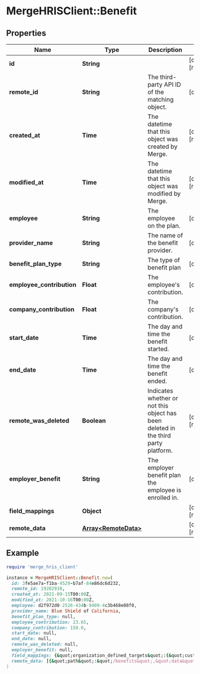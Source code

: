 # MergeHRISClient::Benefit

## Properties

| Name | Type | Description | Notes |
| ---- | ---- | ----------- | ----- |
| **id** | **String** |  | [optional][readonly] |
| **remote_id** | **String** | The third-party API ID of the matching object. | [optional] |
| **created_at** | **Time** | The datetime that this object was created by Merge. | [optional][readonly] |
| **modified_at** | **Time** | The datetime that this object was modified by Merge. | [optional][readonly] |
| **employee** | **String** | The employee on the plan. | [optional] |
| **provider_name** | **String** | The name of the benefit provider. | [optional] |
| **benefit_plan_type** | **String** | The type of benefit plan | [optional] |
| **employee_contribution** | **Float** | The employee&#39;s contribution. | [optional] |
| **company_contribution** | **Float** | The company&#39;s contribution. | [optional] |
| **start_date** | **Time** | The day and time the benefit started. | [optional] |
| **end_date** | **Time** | The day and time the benefit ended. | [optional] |
| **remote_was_deleted** | **Boolean** | Indicates whether or not this object has been deleted in the third party platform. | [optional][readonly] |
| **employer_benefit** | **String** | The employer benefit plan the employee is enrolled in. | [optional] |
| **field_mappings** | **Object** |  | [optional][readonly] |
| **remote_data** | [**Array&lt;RemoteData&gt;**](RemoteData.md) |  | [optional][readonly] |

## Example

```ruby
require 'merge_hris_client'

instance = MergeHRISClient::Benefit.new(
  id: 3fe5ae7a-f1ba-4529-b7af-84e86dc6d232,
  remote_id: 19202938,
  created_at: 2021-09-15T00:00Z,
  modified_at: 2021-10-16T00:00Z,
  employee: d2f972d0-2526-434b-9409-4c3b468e08f0,
  provider_name: Blue Shield of California,
  benefit_plan_type: null,
  employee_contribution: 23.65,
  company_contribution: 150.0,
  start_date: null,
  end_date: null,
  remote_was_deleted: null,
  employer_benefit: null,
  field_mappings: {&quot;organization_defined_targets&quot;:{&quot;custom_key&quot;:&quot;custom_value&quot;},&quot;linked_account_defined_targets&quot;:{&quot;custom_key&quot;:&quot;custom_value&quot;}},
  remote_data: [{&quot;path&quot;:&quot;/benefits&quot;,&quot;data&quot;:[&quot;Varies by platform&quot;]}]
)
```


